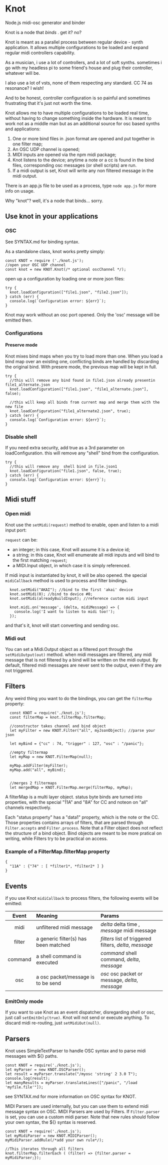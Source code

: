 # Knot
Node.js midi-osc generator and binder

Knot is a node that *binds* . get it? no?

Knot is meant as a parallel process between regular device - synth application. 
It allows multiple configurations to be loaded and expand regular midi
controllers capability.

As a musician, i use a lot of controllers, and a lot of soft synths. 
sometimes i go with my headless pi to some friend's house and plug
their controller, whatever will be.

I also use a lot of vsts, none of them respecting any standard. CC 74
as resonance? I wish!

And to be honest, controller configuration is so painful and sometimes
frustrating that it's just not worth the time.

Knot allows me to have multiple configurations to be loaded real time,
without having to change something inside the hardware. It is meant
to work not as a middle man but as an additional source for osc based
synths and applications:

1. One or more bind files in .json format are opened and put together in one filter map;
2. An OSC UDP channel is opened;
3. MIDI inputs are opened via the npm midi package;
4. Knot listens to the device; anytime a note or a cc is found in the bind files, corresponding osc messages (or shell scripts) are run.
5. If a midi output is set, Knot will write any non filtered message in the midi output.

There is an app.js file to be used as a process, type ``node app.js`` for more info on usage.

Why "knot"? well, it's a node that binds... sorry.
## Use knot in your applications

### OSC
See SYNTAX.md for binding syntax.

As a standalone class, knot works pretty simply:

```
const KNOT = require ('./knot.js');
//open your OSC UDP channel
const knot = new KNOT.Knot(/* optional oscChannel */);
```

open up a configuration by loading one or more json files: 

```
try {
  knot.loadConfiguration(["file1.json", "file2.json"]);
} catch (err) {
  console.log(`Configuration error: ${err}`);
}
```

Knot may work without an osc port opened. Only the 'osc' message will be emitted then.

### Configurations
#### Preserve mode
Knot mixes bind maps when you try to load more than one.
When you load a bind map over an existing one, conflicting binds are handled
by discarding the original bind. With presere mode, the previous map will be kept
in full.

```
try {
  //this will remove any bind found in file1.json already presentin file1_alternate.json
  knot.loadConfiguration(["file1.json", "file1_alternate.json"], false);

  //this will keep all binds from current map and merge them with the new file
  knot.loadConfiguration("file1_alternate2.json", true);
} catch (err) {
  console.log(`Configuration error: ${err}`);
}
```

### Disable shell
If you need extra security, add true as a 3rd parameter on loadConfiguration. this will remove
any "shell" bind from the configuration.

```
try {
  //this will remove any  shell bind in file.json1
  knot.loadConfiguration("file1.json", false, true);
} catch (err) {
  console.log(`Configuration error: ${err}`);
}
```

## Midi stuff

### Open midi

Knot use the ``setMidi(request)`` method to enable, open and listen to a midi input port:

``request`` can be:
- an integer; in this case, Knot will assume it is a device id;
- a string; in this case, Knot will enumerate all midi inputs and will
bind to the first matching ``request``;
- a MIDI.Input object, in which case it is simply referenced.

If midi input is instantiated by knot, it will be also opened. the special
``midiCallback`` method is used to process and filter bindings.

```
  knot.setMidi("AKAI"); //bind to the first 'akai' device
  knot.setMidi(0); //bind to device #0;
  knot.setMidi(alreadyBuildInput); //reference custom midi input
  
  knot.midi.on('message', (delta, midiMessage) => {
    console.log('I want to listen to midi too!');
  });
```
and that's it, knot will start converting and sending osc.

### Midi out
You can set a Midi.Output object as a filtered port through the ``setMidiOutput(out)`` method.
when midi messages are filtered, any midi message that is not filtered by a bind will be written
on the midi output. By default, filtered midi messages are never sent to the output, even if they are
not triggered.

## Filters 

Any weird thing you want to do the bindings, you can get the ``filterMap`` property: 

```
  const KNOT = require('./knot.js');
  const filterMap = knot.filterMap.filterMap;

  //constructor takes channel and bind object
  let myFilter = new KNOT.Filter("all", myJsonObject); //parse your json

  let myBind = {"cc" : 74, "trigger" : 127, "osc" : "/panic"};

  //empty filtermap
  let myMap = new KNOT.FilterMap(null);

  myMap.addFilter(myFilter);
  myMap.add("all", myBind);


  //merges 2 filtermaps
  let mergedMap = KNOT.FilterMap.merge(filterMap, myMap);

```

A filterMap is a multi layer object. status byte binds are turned into properties,
with the special "11A" and "8A" for CC and noteon on "all" channels respectively.

Each "status property" has a "data1" property, which is the note or the CC. Those properties
contains arrays of filters, that are parsed through ``Filter.accepts`` and ``Filter.process``.
Note that a Filter object does not reflect the structure of a bind object. Bind objects are meant
to be more pratical on writing, while Filters try to be practical on access.

### Example of a FilterMap.filterMap property
```
{
  "11A" : {"74" : [ *filter1*, *filter2* ] }
}
```
## Events

if you use Knot ``midiCallback`` to process filters, the following events will be emitted:

| Event | Meaning| Params|
|:-----:|:------|:-------|
| midi  | unfiltered midi message | *delta* delta time , *message* midi message |
| filter| a generic filter(s) has been matched | *filters* list of triggered filters, *delta*, *message* |
|command| a shell command is executed | *command* shell command, *delta*, *message* |
| osc | a osc packet/message is to be send | *osc* osc packet or message, *delta*, *message* |

### EmitOnly mode

If you want to use Knot as an event dispatcher, disregarding shell or osc, just call ``setEmitOnly(true)``. Knot
will not send or execute anything. To discard midi re-routing, just ``setMidiOut(null)``.

## Parsers

Knot uses SimpleTextParser to handle OSC syntax and to parse midi messages with ${} paths.

```
const KNOT = require('./knot.js');
let myParser = new KNOT.OSCParser();
let result = myParser.translate("/myosc 'string' 2 3.0 T");
console.log(result);
let manyResults = myParser.translateLines(["/panic", "/load 'myfile.file'"]);

```

see SYNTAX.md for more information on OSC syntax for KNOT.

MIDI Parsers are used internally, but you can use them to extend midi message syntax on OSC.
MIDI Parsers are used by Filters. If ``Filter.parser`` is set, you can use a custom midi parser.
Note that new rules should follow your own syntax, the ${} syntax is reserved.

```
const KNOT = require('./knot.js');
let myMidiParser = new KNOT.MIDIParser();
myMidiParser.addRule(/*add your own rule*/);

//This iterates through all filters
knot.filterMap.filterEach ( (filter) => {filter.parser = myMidiParser;});

```

